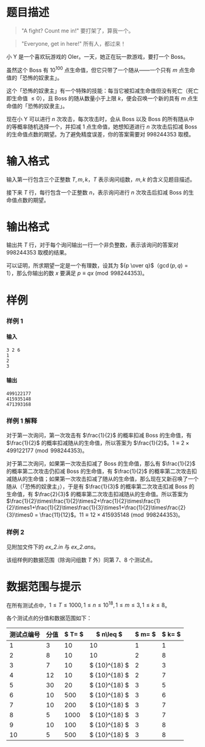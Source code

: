 
# 题目描述

>"A fight? Count me in!" 要打架了，算我一个。

>"Everyone, get in here!" 所有人，都过来！

小 Y 是一个喜欢玩游戏的 OIer。一天，她正在玩一款游戏，要打一个 Boss。

虽然这个 Boss 有 $10^{100}$ 点生命值，但它只带了一个随从——一个只有 $m$ 点生命值的「恐怖的奴隶主」。

这个「恐怖的奴隶主」有一个特殊的技能：每当它被扣减生命值但没有死亡（死亡即生命值 $\leq 0$），且 Boss 的随从数量小于上限 
$k$，便会召唤一个新的具有 $m$ 点生命值的「恐怖的奴隶主」。

现在小 Y 可以进行 $n$ 次攻击，每次攻击时，会从 Boss 以及 Boss 的所有随从中的等概率随机选择一个，并扣减 $1$ 点生命值，她想知道进行 $n$ 次攻击后扣减 Boss 的生命值点数的期望。为了避免精度误差，你的答案需要对 $998244353$ 取模。

# 输入格式

输入第一行包含三个正整数 $T, m, k$，$T$ 表示询问组数，$m, k$ 的含义见题目描述。

接下来 $T$ 行，每行包含一个正整数 $n$，表示询问进行 $n$ 次攻击后扣减 Boss 的生命值点数的期望。


# 输出格式

输出共 $T$ 行，对于每个询问输出一行一个非负整数，表示该询问的答案对 $998244353$ 取模的结果。

可以证明，所求期望一定是一个有理数，设其为 ${p \over q}$（$\gcd(p,q) = 1$），那么你输出的数 $x$ 要满足 $p \equiv qx \pmod{998244353}$。


# 样例

### 样例 1

#### 输入

```plain
3 2 6
1
2
3

```



#### 输出

```plain
499122177
415935148
471393168

```


### 样例 1 解释

对于第一次询问，第一次攻击有 $\frac{1}{2}$ 的概率扣减 Boss 的生命值，有 $\frac{1}{2}$ 的概率扣减随从的生命值，所以答案为 $\frac{1}{2}$。$1 \equiv 2 \times 499122177 \pmod{998244353}$。

对于第二次询问，如果第一次攻击扣减了 Boss 的生命值，那么有 $\frac{1}{2}$ 的概率第二次攻击仍扣减 Boss 的生命值，有 $\frac{1}{2}$ 的概率第二次攻击扣减随从的生命值；如果第一次攻击扣减了随从的生命值，那么现在又新召唤了一个随从（「恐怖的奴隶主」），于是有 $\frac{1}{3}$ 的概率第二次攻击扣减 Boss 的生命值，有 $\frac{2}{3}$ 的概率第二次攻击扣减随从的生命值。所以答案为 $\frac{1}{2}\times\frac{1}{2}\times2+\frac{1}{2}\times\frac{1}{2}\times1+\frac{1}{2}\times\frac{1}{3}\times1+\frac{1}{2}\times\frac{2}{3}\times0 = \frac{11}{12}$。$11 \equiv 12 \times 415935148\pmod{998244353}$。

### 样例 2

见附加文件下的 *ex_2.in* 与 *ex_2.ans*。

该组样例的数据范围（除询问组数 $T$ 外）同第 7、8 个测试点。



# 数据范围与提示

在所有测试点中，$1 \leq T \leq 1000, 1 \leq n \leq {10}^{18}, 1 \leq m \leq 3, 1 \leq k \leq 8$。

各个测试点的分值和数据范围如下：

 <!-- BEGIN: Migrated markdown table -->

| 测试点编号 | 分值 | $ T= $ | $ n\leq $ | $ m= $ | $ k= $ |
|-|-|-|-|-|-|
| 1 | 3 | 10 | 10 | 1 | 1 |
| 2 | 8 | 10 | 10 | 2 | 8 |
| 3 | 7 | 10 | $ {10}^{18} $ | 2 | 3 |
| 4 | 12 | 10 | $ {10}^{18} $ | 2 | 7 |
| 5 | 30 | 20 | $ {10}^{18} $ | 3 | 5 |
| 6 | 10 | 500 | $ {10}^{18} $ | 3 | 6 |
| 7 | 10 | 200 | $ {10}^{18} $ | 3 | 7 |
| 8 | 5 | 1000 | $ {10}^{18} $ | 3 | 7 |
| 9 | 10 | 100 | $ {10}^{18} $ | 3 | 8 |
| 10 | 5 | 500 | $ {10}^{18} $ | 3 | 8 |

<!-- Migrated from original HTML table:
<table><thead><tr><th rowspan="1">测试点编号</th><th rowspan="1">分值</th><th rowspan="1"> $ T= $ </th><th rowspan="1"> $ n\leq $ </th><th rowspan="1"> $ m= $ </th><th rowspan="1"> $ k= $ </th></tr></thead><tbody><tr><td rowspan="1">1</td><td rowspan="1">3</td><td rowspan="4">10</td><td rowspan="2">10</td><td rowspan="1">1</td><td rowspan="1">1</td></tr><tr><td rowspan="1">2</td><td rowspan="1">8</td><td rowspan="3">2</td><td rowspan="1">8</td></tr><tr><td rowspan="1">3</td><td rowspan="1">7</td><td rowspan="8"> $ {10}^{18} $ </td><td rowspan="1">3</td></tr><tr><td rowspan="1">4</td><td rowspan="1">12</td><td rowspan="1">7</td></tr><tr><td rowspan="1">5</td><td rowspan="1">30</td><td rowspan="1">20</td><td rowspan="6">3</td><td rowspan="1">5</td></tr><tr><td rowspan="1">6</td><td rowspan="1">10</td><td rowspan="1">500</td><td rowspan="1">6</td></tr><tr><td rowspan="1">7</td><td rowspan="1">10</td><td rowspan="1">200</td><td rowspan="2">7</td></tr><tr><td rowspan="1">8</td><td rowspan="1">5</td><td rowspan="1">1000</td></tr><tr><td rowspan="1">9</td><td rowspan="1">10</td><td rowspan="1">100</td><td rowspan="2">8</td></tr><tr><td rowspan="1">10</td><td rowspan="1">5</td><td rowspan="1">500</td></tr></tbody></table>
-->

<!-- END: Migrated markdown table --> 


